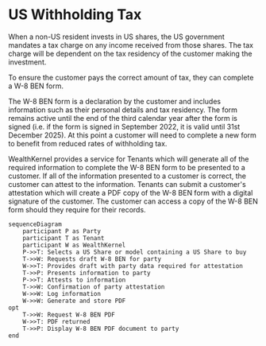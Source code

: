 # US Withholding Tax

When a non-US resident invests in US shares, the US government mandates a tax charge on any income received from those shares. The tax charge will be dependent on the tax residency of the customer making the investment. 

To ensure the customer pays the correct amount of tax, they can complete a W-8 BEN form. 

The W-8 BEN form is a declaration by the customer and includes information such as their personal details and tax residency. The form remains active until the end of the third calendar year after the form is signed (i.e. if the form is signed in September 2022, it is valid until 31st December 2025). At this point a customer will need to complete a new form to benefit from reduced rates of withholding tax.

WealthKernel provides a service for Tenants which will generate all of the required information to complete the W-8 BEN form to be presented to a customer. If all of the information presented to a customer is correct, the customer can attest to the information. Tenants can submit a customer's attestation which will create a PDF copy of the W-8 BEN form with a digital signature of the customer. The customer can access a copy of the W-8 BEN form should they require for their records. 

```mermaid
sequenceDiagram
    participant P as Party
    participant T as Tenant
    participant W as WealthKernel
    P->>T: Selects a US Share or model containing a US Share to buy
    T->>W: Requests draft W-8 BEN for party
    W->>T: Provides draft with party data required for attestation
    T->>P: Presents information to party
    P->>T: Attests to information
    T->>W: Confirmation of party attestation
    W->>W: Log information 
    W->>W: Generate and store PDF
opt   
    T->>W: Request W-8 BEN PDF
    W->>T: PDF returned
    T->>P: Display W-8 BEN PDF document to party
end
```